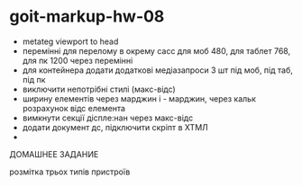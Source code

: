 # goit-markup-hw-08

- metateg viewport to head
- перемінні для перелому в окрему сасс для моб 480, для таблет 768, для пк 1200 через перемінні
- для контейнера додати додаткові медіазапроси 3 шт під моб, під таб, під пк
- виключити непотрібні стилі (макс-відс)
- ширину елементів через марджин і - марджин, через кальк розрахунок відс елемента
- вимкнути секції діспле:нан через макс-відс
- додати документ дс, підключити скріпт в ХТМЛ
-

ДОМАШНЕЕ ЗАДАНИЕ

розмітка трьох типів пристроїв
